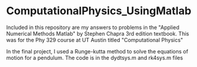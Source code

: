 # ComputationalPhysics_UsingMatlab
Included in this repository are my answers to problems in the "Applied Numerical Methods Matlab" by Stephen Chapra 
3rd edition textbook. This was for the Phy 329 course at UT Austin titled "Computational Physics"

In the final project, I used a Runge-kutta method to solve the equations of motion for a pendulum. The code is in the dydtsys.m and  rk4sys.m files
